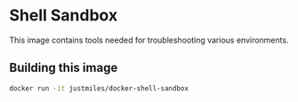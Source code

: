 # Shell Sandbox

This image contains tools needed for troubleshooting various environments.

## Building this image

```bash
docker run -it justmiles/docker-shell-sandbox
```
